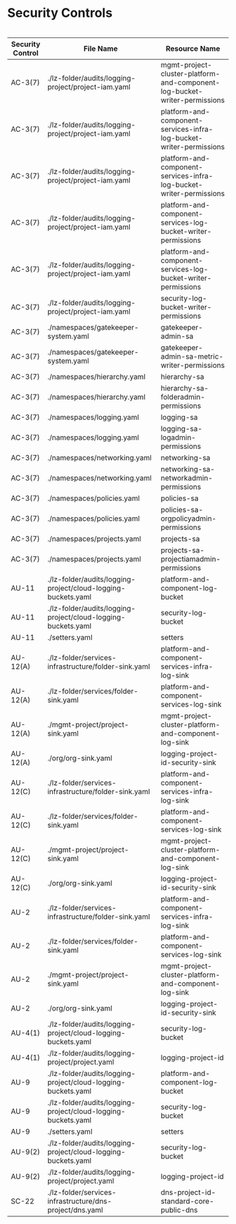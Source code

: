 # Security Controls

# <!-- BEGINNING OF SECURITY CONTROLS LIST -->
|Security Control|File Name|Resource Name|
|---|---|---|
|AC-3(7)|./lz-folder/audits/logging-project/project-iam.yaml|mgmt-project-cluster-platform-and-component-log-bucket-writer-permissions|
|AC-3(7)|./lz-folder/audits/logging-project/project-iam.yaml|platform-and-component-services-infra-log-bucket-writer-permissions|
|AC-3(7)|./lz-folder/audits/logging-project/project-iam.yaml|platform-and-component-services-infra-log-bucket-writer-permissions|
|AC-3(7)|./lz-folder/audits/logging-project/project-iam.yaml|platform-and-component-services-log-bucket-writer-permissions|
|AC-3(7)|./lz-folder/audits/logging-project/project-iam.yaml|platform-and-component-services-log-bucket-writer-permissions|
|AC-3(7)|./lz-folder/audits/logging-project/project-iam.yaml|security-log-bucket-writer-permissions|
|AC-3(7)|./namespaces/gatekeeper-system.yaml|gatekeeper-admin-sa|
|AC-3(7)|./namespaces/gatekeeper-system.yaml|gatekeeper-admin-sa-metric-writer-permissions|
|AC-3(7)|./namespaces/hierarchy.yaml|hierarchy-sa|
|AC-3(7)|./namespaces/hierarchy.yaml|hierarchy-sa-folderadmin-permissions|
|AC-3(7)|./namespaces/logging.yaml|logging-sa|
|AC-3(7)|./namespaces/logging.yaml|logging-sa-logadmin-permissions|
|AC-3(7)|./namespaces/networking.yaml|networking-sa|
|AC-3(7)|./namespaces/networking.yaml|networking-sa-networkadmin-permissions|
|AC-3(7)|./namespaces/policies.yaml|policies-sa|
|AC-3(7)|./namespaces/policies.yaml|policies-sa-orgpolicyadmin-permissions|
|AC-3(7)|./namespaces/projects.yaml|projects-sa|
|AC-3(7)|./namespaces/projects.yaml|projects-sa-projectiamadmin-permissions|
|AU-11|./lz-folder/audits/logging-project/cloud-logging-buckets.yaml|platform-and-component-log-bucket|
|AU-11|./lz-folder/audits/logging-project/cloud-logging-buckets.yaml|security-log-bucket|
|AU-11|./setters.yaml|setters|
|AU-12(A)|./lz-folder/services-infrastructure/folder-sink.yaml|platform-and-component-services-infra-log-sink|
|AU-12(A)|./lz-folder/services/folder-sink.yaml|platform-and-component-services-log-sink|
|AU-12(A)|./mgmt-project/project-sink.yaml|mgmt-project-cluster-platform-and-component-log-sink|
|AU-12(A)|./org/org-sink.yaml|logging-project-id-security-sink|
|AU-12(C)|./lz-folder/services-infrastructure/folder-sink.yaml|platform-and-component-services-infra-log-sink|
|AU-12(C)|./lz-folder/services/folder-sink.yaml|platform-and-component-services-log-sink|
|AU-12(C)|./mgmt-project/project-sink.yaml|mgmt-project-cluster-platform-and-component-log-sink|
|AU-12(C)|./org/org-sink.yaml|logging-project-id-security-sink|
|AU-2|./lz-folder/services-infrastructure/folder-sink.yaml|platform-and-component-services-infra-log-sink|
|AU-2|./lz-folder/services/folder-sink.yaml|platform-and-component-services-log-sink|
|AU-2|./mgmt-project/project-sink.yaml|mgmt-project-cluster-platform-and-component-log-sink|
|AU-2|./org/org-sink.yaml|logging-project-id-security-sink|
|AU-4(1)|./lz-folder/audits/logging-project/cloud-logging-buckets.yaml|security-log-bucket|
|AU-4(1)|./lz-folder/audits/logging-project/project.yaml|logging-project-id|
|AU-9|./lz-folder/audits/logging-project/cloud-logging-buckets.yaml|platform-and-component-log-bucket|
|AU-9|./lz-folder/audits/logging-project/cloud-logging-buckets.yaml|security-log-bucket|
|AU-9|./setters.yaml|setters|
|AU-9(2)|./lz-folder/audits/logging-project/cloud-logging-buckets.yaml|security-log-bucket|
|AU-9(2)|./lz-folder/audits/logging-project/project.yaml|logging-project-id|
|SC-22|./lz-folder/services-infrastructure/dns-project/dns.yaml|dns-project-id-standard-core-public-dns|

# <!-- END OF SECURITY CONTROLS LIST -->
